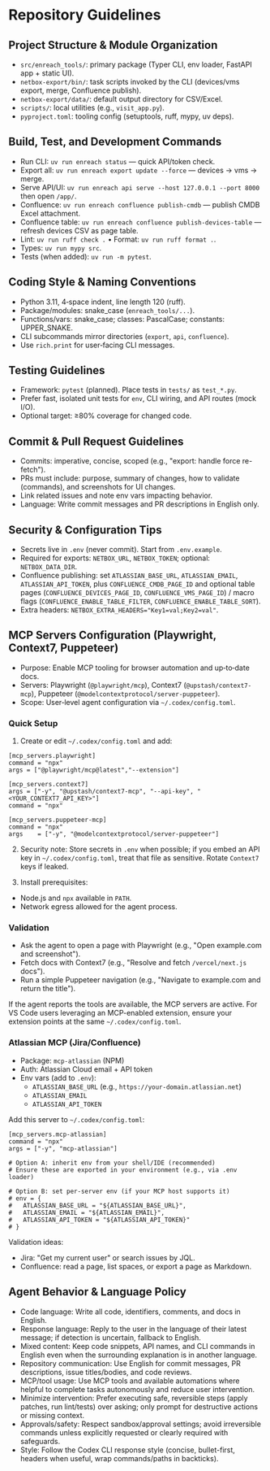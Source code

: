 # Repository Guidelines

## Project Structure & Module Organization

- `src/enreach_tools/`: primary package (Typer CLI, env loader, FastAPI app + static UI).
- `netbox-export/bin/`: task scripts invoked by the CLI (devices/vms export, merge, Confluence publish).
- `netbox-export/data/`: default output directory for CSV/Excel.
- `scripts/`: local utilities (e.g., `visit_app.py`).
- `pyproject.toml`: tooling config (setuptools, ruff, mypy, uv deps).

## Build, Test, and Development Commands

- Run CLI: `uv run enreach status` — quick API/token check.
- Export all: `uv run enreach export update --force` — devices → vms → merge.
- Serve API/UI: `uv run enreach api serve --host 127.0.0.1 --port 8000` then open `/app/`.
- Confluence: `uv run enreach confluence publish-cmdb` — publish CMDB Excel attachment.
- Confluence table: `uv run enreach confluence publish-devices-table` — refresh devices CSV as page table.
- Lint: `uv run ruff check .` • Format: `uv run ruff format .`.
- Types: `uv run mypy src`.
- Tests (when added): `uv run -m pytest`.

## Coding Style & Naming Conventions

- Python 3.11, 4‑space indent, line length 120 (ruff).
- Package/modules: snake_case (`enreach_tools/...`).
- Functions/vars: snake_case; classes: PascalCase; constants: UPPER_SNAKE.
- CLI subcommands mirror directories (`export`, `api`, `confluence`).
- Use `rich.print` for user‑facing CLI messages.

## Testing Guidelines

- Framework: `pytest` (planned). Place tests in `tests/` as `test_*.py`.
- Prefer fast, isolated unit tests for `env`, CLI wiring, and API routes (mock I/O).
- Optional target: ≥80% coverage for changed code.

## Commit & Pull Request Guidelines

- Commits: imperative, concise, scoped (e.g., "export: handle force re-fetch").
- PRs must include: purpose, summary of changes, how to validate (commands), and screenshots for UI changes.
- Link related issues and note env vars impacting behavior.
- Language: Write commit messages and PR descriptions in English only.

## Security & Configuration Tips

- Secrets live in `.env` (never commit). Start from `.env.example`.
- Required for exports: `NETBOX_URL`, `NETBOX_TOKEN`; optional: `NETBOX_DATA_DIR`.
- Confluence publishing: set `ATLASSIAN_BASE_URL`, `ATLASSIAN_EMAIL`, `ATLASSIAN_API_TOKEN`, plus `CONFLUENCE_CMDB_PAGE_ID` and optional table pages (`CONFLUENCE_DEVICES_PAGE_ID`, `CONFLUENCE_VMS_PAGE_ID`) / macro flags (`CONFLUENCE_ENABLE_TABLE_FILTER`, `CONFLUENCE_ENABLE_TABLE_SORT`).
- Extra headers: `NETBOX_EXTRA_HEADERS="Key1=val;Key2=val"`.

## MCP Servers Configuration (Playwright, Context7, Puppeteer)

- Purpose: Enable MCP tooling for browser automation and up‑to‑date docs.
- Servers: Playwright (`@playwright/mcp`), Context7 (`@upstash/context7-mcp`), Puppeteer (`@modelcontextprotocol/server-puppeteer`).
- Scope: User‑level agent configuration via `~/.codex/config.toml`.

### Quick Setup

1) Create or edit `~/.codex/config.toml` and add:

```
[mcp_servers.playwright]
command = "npx"
args = ["@playwright/mcp@latest","--extension"]

[mcp_servers.context7]
args = ["-y", "@upstash/context7-mcp", "--api-key", "<YOUR_CONTEXT7_API_KEY>"]
command = "npx"

[mcp_servers.puppeteer-mcp]
command = "npx"
args    = ["-y", "@modelcontextprotocol/server-puppeteer"]
```

2) Security note: Store secrets in `.env` when possible; if you embed an API key in `~/.codex/config.toml`, treat that file as sensitive. Rotate `Context7` keys if leaked.

3) Install prerequisites:
- Node.js and `npx` available in `PATH`.
- Network egress allowed for the agent process.

### Validation

- Ask the agent to open a page with Playwright (e.g., "Open example.com and screenshot").
- Fetch docs with Context7 (e.g., "Resolve and fetch `/vercel/next.js` docs").
- Run a simple Puppeteer navigation (e.g., "Navigate to example.com and return the title").

If the agent reports the tools are available, the MCP servers are active. For VS Code users leveraging an MCP-enabled extension, ensure your extension points at the same `~/.codex/config.toml`.

### Atlassian MCP (Jira/Confluence)

- Package: `mcp-atlassian` (NPM)
- Auth: Atlassian Cloud email + API token
- Env vars (add to `.env`):
  - `ATLASSIAN_BASE_URL` (e.g., `https://your-domain.atlassian.net`)
  - `ATLASSIAN_EMAIL`
  - `ATLASSIAN_API_TOKEN`

Add this server to `~/.codex/config.toml`:

```
[mcp_servers.mcp-atlassian]
command = "npx"
args = ["-y", "mcp-atlassian"]

# Option A: inherit env from your shell/IDE (recommended)
# Ensure these are exported in your environment (e.g., via .env loader)

# Option B: set per-server env (if your MCP host supports it)
# env = {
#   ATLASSIAN_BASE_URL = "${ATLASSIAN_BASE_URL}",
#   ATLASSIAN_EMAIL = "${ATLASSIAN_EMAIL}",
#   ATLASSIAN_API_TOKEN = "${ATLASSIAN_API_TOKEN}"
# }
```

Validation ideas:
- Jira: "Get my current user" or search issues by JQL.
- Confluence: read a page, list spaces, or export a page as Markdown.

## Agent Behavior & Language Policy

- Code language: Write all code, identifiers, comments, and docs in English.
- Response language: Reply to the user in the language of their latest message; if detection is uncertain, fallback to English.
- Mixed content: Keep code snippets, API names, and CLI commands in English even when the surrounding explanation is in another language.
- Repository communication: Use English for commit messages, PR descriptions, issue titles/bodies, and code reviews.
- MCP/tool usage: Use MCP tools and available automations where helpful to complete tasks autonomously and reduce user intervention.
- Minimize intervention: Prefer executing safe, reversible steps (apply patches, run lint/tests) over asking; only prompt for destructive actions or missing context.
- Approvals/safety: Respect sandbox/approval settings; avoid irreversible commands unless explicitly requested or clearly required with safeguards.
- Style: Follow the Codex CLI response style (concise, bullet-first, headers when useful, wrap commands/paths in backticks).
